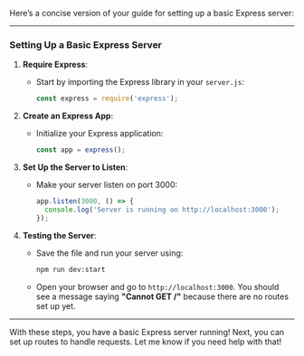 
Here’s a concise version of your guide for setting up a basic Express server:

---

### Setting Up a Basic Express Server

1. **Require Express**:
   - Start by importing the Express library in your `server.js`:
     ```javascript
     const express = require('express');
     ```

2. **Create an Express App**:
   - Initialize your Express application:
     ```javascript
     const app = express();
     ```

3. **Set Up the Server to Listen**:
   - Make your server listen on port 3000:
     ```javascript
     app.listen(3000, () => {
       console.log('Server is running on http://localhost:3000');
     });
     ```

4. **Testing the Server**:
   - Save the file and run your server using:
     ```bash
     npm run dev:start
     ```
   - Open your browser and go to `http://localhost:3000`. You should see a message saying **"Cannot GET /"** because there are no routes set up yet.

---

With these steps, you have a basic Express server running! Next, you can set up routes to handle requests. Let me know if you need help with that!

